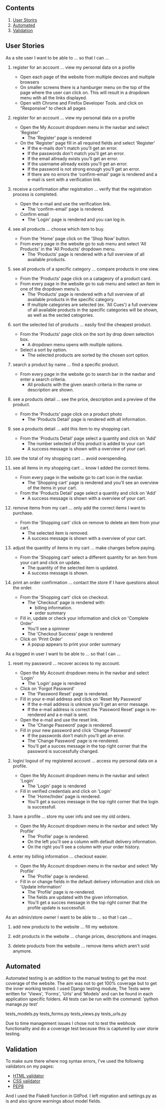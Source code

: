 ## Contents
1. [User Storirs](#user-stories)
2. [Automated](#automated)
3. [Validation](#validation)


## User Stories
As a site user I want to be able to ... so that I can ...
1. register for an account ... view my personal data on a profile
    - Open each page of the website from multiple devices and multiple browsers
    - On smaller screens there is a hamburger menu on the top of the page where the user can click on. This will result in a dropdown menu with all the links displayed.
    - Open with Chrome and Firefox Developer Tools. and click on "Responsive" to check all pages

2. register for an account ... view my personal data on a profile
    - Open the My Account dropdown menu in the navbar and select 'Register'
        * The 'Register' page is rendered
    - On the 'Register' page fill in all required fields and select 'Register'
        * If the e-mails don't match you'll get an error.
        * If the passwords don't match you'll get an error.
        * If the email allready exists you'll get an error.
        * If the username allready exists you'll get an error.
        * If the password is not strong enough you'll get an error.
        * If there are no errors the 'confirm-email' page is rendered and a e-mail is sent with a verification link.

3. receive a confirmation after registration ... verify that the registration process is completed.

    - Open the e-mail and use the verification link.
        * The 'confirm-email' page is rendered.
    - Confirm email
        * The 'Login' page is rendered and you can log in.

4. see all products ... choose which item to buy.

    - From the 'Home' page click on the 'Shop Now' button.
    - From every page in the website go to sub menu and select 'All Products' in the 'All Products' dropdown menu.
        - The 'Products' page is rendered with a full overview of all available products.

5. see all products of a specific category ... compare products in one view.

    - From the 'Products' page click on a catageory of a product card.
    - From every page in the website go to sub menu and select an item in one of the dropdown menu's.
        - The 'Products' page is rendered with a full overview of all available products in the specific category.
        - If multiple categories are selected (ex. 'All Cues') a full overview of all available products in the specific categories will be shown, as well as the sected catogories.

6. sort the selected list of products ... easily find the cheapest product.

    - From the 'Products' page click on the sort by drop down selection box.
        * A dropdown menu opens with multiple options.
    - Select a sort by option.
        * The selected products are sorted by the chosen sort option.

7. search a product by name ... find a specific product.

    - From every page in the website go to search bar in the navbar and enter a search criteria.
        * All products with the given search criteria in the name or description are shown.

8. see a products detail ... see the price, description and a preview of the product.

    - From the 'Products' page click on a product photo
        * The 'Products Detail' page is rendered with all information.

9. see a products detail ... add this item to my shopping cart.

    - From the 'Products Detail' page select a quantity and click on 'Add'
        * The number selected of this product is added to your cart 
        * A success message is shown with a overview of your cart.

10. see the total of my shopping cart ... avoid overspending.
11. see all items in my shopping cart ... know I added the correct items.

    - From every page in the website go to cart icon in the navbar.
        * The 'Shopping cart' page is rendered and you'll see an overview of the items in your cart.
    - From the 'Products Detail' page select a quantity and click on 'Add'
        * A success message is shown with a overview of your cart.

12. remove items from my cart ... only add the correct items I want to purchase.

    - From the 'Shopping cart' click on remove to delete an item from your cart.
        * The selected item is removed.
        * A success message is shown with a overview of your cart.

13. adjust the quantity of items in my cart ... make changes before paying.

    - From the 'Shopping cart' select a different quantity for an item from your cart and click on update.
        * The quantity of the selected item is updated.
        * A success message is shown.
14. print an order confirmation ... contact the store if I have questions about the order.

    - From the 'Shopping cart' click on checkout.
        * The 'Checkout' page is rendered with:
            - billing information.
            - order summary
    - Fill in, update or check your information and click on 'Complete Order'
        * You'll see a spinnner
        * The 'Checkout Success' page is rendered
    - Click on 'Print Order'
        * A popup appears to print your order summary

As a logged in user I want to be able to ... so that I can ...

1. reset my password ... recover access to my account.

    - Open the My Account dropdown menu in the navbar and select 'Login'
        * The 'Login' page is rendered
    - Click on 'Forgot Password' 
        * The 'Password Reset' page is rendered.
    - Fill in your e-mail address and click on 'Reset My Password'
        * If the e-mail address is unknow you'll get an error message.
        * If the e-mail address is correct the 'Password Reset' page is re-rendered and a e-mail is sent.
    - Open the e-mail and use the reset link.
        * The 'Change Password' page is rendered.
    - Fill in your new password and click 'Change Password'
        * If the passwords don't match you'll get an error.
        * The 'Change Password' page is re-rendered.
        * You'll get a succes message in the top right corner that the password is successfully changed.

2. login/ logout of my registered account ... access my personal data on a profile.

    - Open the My Account dropdown menu in the navbar and select 'Login'
        * The 'Login' page is rendered
    - Fill in verified credentials and click on 'Login'
        * The 'Home/Index' page is rendered.
        * You'll get a succes message in the top right corner that the login is successfull.

3. have a profile ... store my user info and see my old orders.

    - Open the My Account dropdown menu in the navbar and select 'My Profile'
        * The 'Profile' page is rendered.
        * On the left you'll see a column with default delivery information.
        * On the right you'll see a column with your order history.

4. enter my billing information ... checkout easier.

    - Open the My Account dropdown menu in the navbar and select 'My Profile'
        * The 'Profile' page is rendered.
    - Fill in or change fields in the default delivery information and click on 'Update Information'
        * The 'Profile' page is re-rendered.
        * The fields are updated with the given information.
        * You'll get a succes message in the top right corner that the profile update is successfull.

As an admin/store owner I want to be able to ... so that I can ...

1. add new products to the website ... fill my webstore.

2. edit products in the website ... change prices, descriptions and images.

3. delete products from the website ... remove items which aren't sold anymore.


## Automated
Automated testing is an addition to the manual testing to get the most coverage of the website. The aim was not to get 100% coverage but to get the inner working tested. I used Django testing module, The Tests were written for 'Views', 'Forms', 'Urls' and 'Models' and can be found in each application specific folders. All tests can be run with the command: 'python manage.py test'

tests_models.py
tests_forms.py
tests_views.py
tests_urls.py

Due to time management issues I chose not to test the webhook functionality and do a coverage test because this is captured by user storie testing.

## Validation
To make sure there where nog syntax errors, I've used the following validators on my pages:
* [HTML validator](https://validator.w3.org/#validate_by_input)
* [CSS validator](https://jigsaw.w3.org/css-validator/)
* [PEP8](http://pep8online.com/checkresult)

And I used the Flake8 function in GitPod. I left migration and settings.py as is and also ignore warnings about model fields.